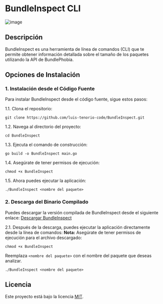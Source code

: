 # BundleInspect CLI

![image](https://github.com/luis-tenorio-code/BundleInspect/assets/101147375/90d5115f-152f-468a-8a99-05e755260f5d)

## Descripción

BundleInspect es una herramienta de línea de comandos (CLI) que te permite obtener información detallada sobre el tamaño de los paquetes utilizando la API de BundlePhobia.

## Opciones de Instalación

### 1. Instalación desde el Código Fuente

Para instalar BundleInspect desde el código fuente, sigue estos pasos:

1.1. Clona el repositorio:

    git clone https://github.com/luis-tenorio-code/BundleInspect.git

1.2. Navega al directorio del proyecto:

    cd BundleInspect

1.3. Ejecuta el comando de construcción:

    go build -o BundleInspect main.go

1.4. Asegúrate de tener permisos de ejecución:

    chmod +x BundleInspect

1.5. Ahora puedes ejecutar la aplicación:

    ./BundleInspect <nombre del paquete>

### 2. Descarga del Binario Compilado

Puedes descargar la versión compilada de BundleInspect desde el siguiente enlace: [Descargar BundleInspect](https://github.com/luis-tenorio-code/BundleInspect/raw/main/infoBuild)

2.1. Después de la descarga, puedes ejecutar la aplicación directamente desde la línea de comandos:
  **Nota:** Asegúrate de tener permisos de ejecución para el archivo descargado:

    chmod +x BundleInspect
    
Reemplaza `<nombre del paquete>` con el nombre del paquete que deseas analizar.

    ./BundleInspect <nombre del paquete>

## Licencia

Este proyecto está bajo la licencia [MIT](LICENSE).
